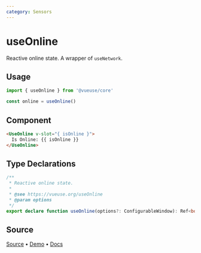 ```yaml
---
category: Sensors
---
```


# useOnline

Reactive online state. A wrapper of `useNetwork`.

## Usage

```js
import { useOnline } from '@vueuse/core'

const online = useOnline()
```

## Component
```html
<UseOnline v-slot="{ isOnline }">
  Is Online: {{ isOnline }}
</UseOnline>
```

<!--FOOTER_STARTS-->
## Type Declarations

```typescript
/**
 * Reactive online state.
 *
 * @see https://vueuse.org/useOnline
 * @param options
 */
export declare function useOnline(options?: ConfigurableWindow): Ref<boolean>
```

## Source

[Source](https://github.com/vueuse/vueuse/blob/main/packages/core/useOnline/index.ts) • [Demo](https://github.com/vueuse/vueuse/blob/main/packages/core/useOnline/demo.vue) • [Docs](https://github.com/vueuse/vueuse/blob/main/packages/core/useOnline/index.md)


<!--FOOTER_ENDS-->
